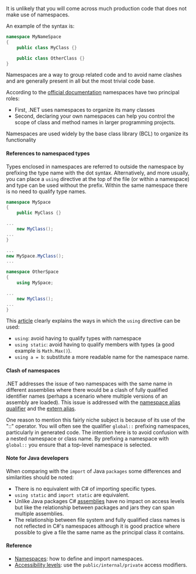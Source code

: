 It is unlikely that you will come across much production code that does not make use of namespaces.

An example of the syntax is:

```csharp
namespace MyNameSpace
{
    public class MyClass {}

    public class OtherClass {}
}
```

Namespaces are a way to group related code and to avoid name clashes and are generally present in all but the most trivial code base.

According to the [official documentation][namespaces] namespaces have two principal roles:

- First, .NET uses namespaces to organize its many classes
- Second, declaring your own namespaces can help you control the scope of class and method names in larger programming projects.

Namespaces are used widely by the base class library (BCL) to organize its functionality

#### References to namespaced types

Types enclosed in namespaces are referred to outside the namespace by prefixing the type name with the dot syntax. Alternatively, and more usually, you can place a `using` directive at the top of the file (or within a namespace) and type can be used without the prefix. Within the same namespace there is no need to qualify type names.

```csharp
namespace MySpace
{
    public MyClass {}

...
    new MyClass();
...
}

...
new MySpace.MyClass();
...

namespace OtherSpace
{
    using MySpace;

...
    new MyClass();
...
}
```

This [article][using] clearly explains the ways in which the `using` directive can be used:

- `using`: avoid having to qualify types with namespace
- `using static`: avoid having to qualify members with types (a good example is `Math.Max()`).
- `using a = b`: substitute a more readable name for the namespace name.

#### Clash of namespaces

.NET addresses the issue of two namespaces with the same name in different assemblies where there would be a clash of fully qualified identifier names (perhaps a scenario where multiple versions of an assembly are loaded). This issue is addressed with the [namespace alias qualifier][namespace-alias-qualifier] and the [extern alias][extern-alias].

One reason to mention this fairly niche subject is because of its use of the "::" operator. You will often see the qualifier `global::` prefixing namespaces, particularly in generated code. The intention here is to avoid confusion with a nested namespace or class name. By prefixing a namespace with `global::` you ensure that a top-level namespace is selected.

#### Note for Java developers

When comparing with the `import` of Java `packages` some differences and similarities should be noted:

- There is no equivalent with C# of importing specific types.
- `using static` and `import static` are equivalent.
- Unlike Java packages C# [assemblies][assemblies] have no impact on access levels but like the relationship between packages and jars they can span multiple assemblies.
- The relationship between file system and fully qualified class names is not reflected in C#'s namespaces although it is good practice where possible to give a file the same name as the principal class it contains.

#### Reference

- [Namespaces][namespaces]: how to define and import namespaces.
- [Accessibility levels][accessibility-levels]: use the `public/internal/private` access modifiers.

[namespaces]: https://docs.microsoft.com/en-us/dotnet/csharp/programming-guide/namespaces/
[accessibility-levels]: https://docs.microsoft.com/en-us/dotnet/csharp/language-reference/keywords/accessibility-levels
[namespace-alias-qualifier]: https://docs.microsoft.com/en-us/dotnet/csharp/language-reference/operators/namespace-alias-qualifier
[extern-alias]: https://docs.microsoft.com/en-us/dotnet/csharp/language-reference/keywords/extern-alias
[using]: https://docs.microsoft.com/en-us/dotnet/csharp/language-reference/keywords/using-directive
[assemblies]: https://docs.microsoft.com/en-us/dotnet/standard/assembly/
